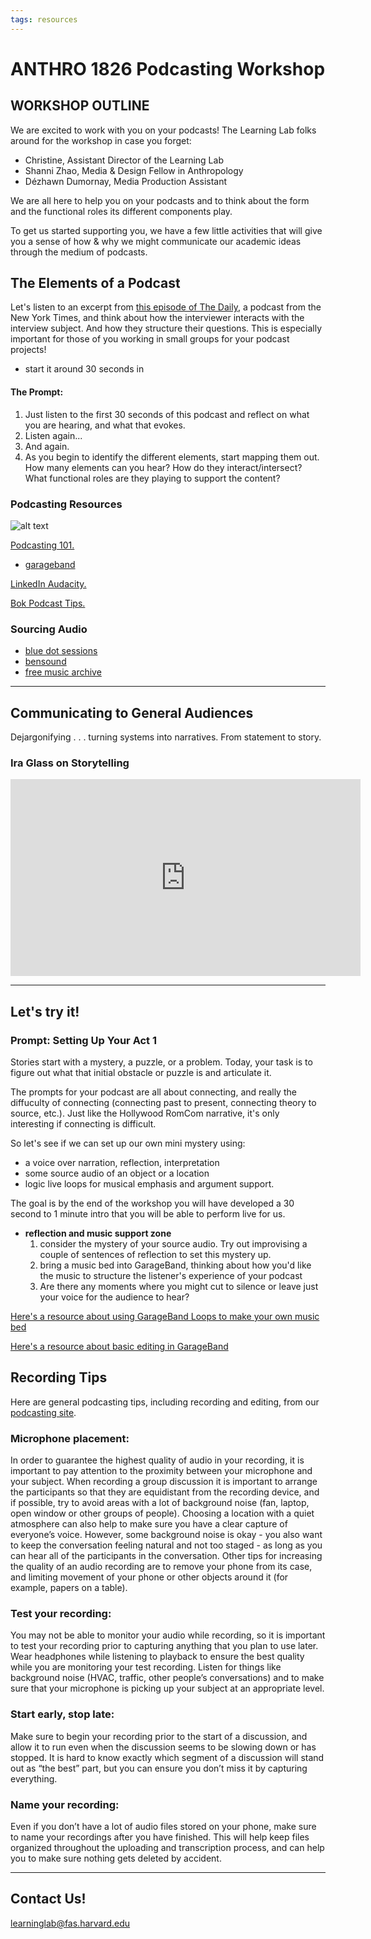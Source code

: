 ```yaml
---
tags: resources
---
```


# ANTHRO 1826 Podcasting Workshop


## WORKSHOP OUTLINE
We are excited to work with you on your podcasts! The Learning Lab folks around for the workshop in case you forget: 

* Christine,  Assistant Director of the Learning Lab
* Shanni Zhao, Media & Design Fellow in Anthropology
* Dézhawn Dumornay, Media Production Assistant

We are all here to help you on your podcasts and to think about the form and the functional roles its different components play.

To get us started supporting you, we have a few little activities that will give you a sense of how & why we might communicate our academic ideas through the medium of podcasts. 

## The Elements of a Podcast

Let's listen to an excerpt from [this episode of The Daily](https://www.nytimes.com/2023/01/13/podcasts/the-daily/joe-biden-classified-documents-donald-trump.html), a podcast from the New York Times, and think about how the interviewer interacts with the interview subject. And how they structure their questions. This is especially important for those of you working in small groups for your podcast projects!
* start it around 30 seconds in

#### The Prompt:
1. Just listen to the first 30 seconds of this podcast and reflect on what you are hearing, and what that evokes.
2. Listen again...
3. And again.
4. As you begin to identify the different elements, start mapping them out. How many elements can you hear? How do they interact/intersect? What functional roles are they playing to support the content?

### Podcasting Resources

![alt text](https://files.slack.com/files-pri/T0HTW3H0V-F04A8R5F5CN/screen_shot_2022-11-10_at_3.30.22_pm.png?pub_secret=4cb3294297)


[Podcasting 101.](https://sites.google.com/g.harvard.edu/ll-podcasting)
* [garageband](https://resources.learninglab.xyz/simple/labs/audio-lab/garageband)

[LinkedIn Audacity.](https://www.linkedin.com/learning/learning-audacity-2/jump-into-the-world-of-audio-editing?u=2194065)

[Bok Podcast Tips.](https://bokcenter.harvard.edu/podcasts)

### Sourcing Audio

* [blue dot sessions](https://www.sessions.blue/)
* [bensound](https://www.bensound.com/)
* [free music archive](https://freemusicarchive.org/)


---
## Communicating to General Audiences
Dejargonifying . . . turning systems into narratives. From statement to story. 


### Ira Glass on Storytelling

<iframe width="560" height="315" src="https://www.youtube.com/embed/f6ezU57J8YI" title="YouTube video player" frameborder="0" allow="accelerometer; autoplay; clipboard-write; encrypted-media; gyroscope; picture-in-picture" allowfullscreen></iframe>

---
## Let's try it!

### Prompt: Setting Up Your Act 1


Stories start with a mystery, a puzzle, or a problem. Today, your task is to figure out what that initial obstacle or puzzle is and articulate it. 

The prompts for your podcast are all about connecting, and really the diffuculty of connecting (connecting past to present, connecting theory to source, etc.). Just like the Hollywood RomCom narrative, it's only interesting if connecting is difficult.

So let's see if we can set up our own mini mystery using:
* a voice over narration, reflection, interpretation
* some source audio of an object or a location
* logic live loops for musical emphasis and argument support.

The goal is by the end of the workshop you will have developed a 30 second to 1 minute intro that you will be able to perform live for us.

* **reflection and music support zone**
    1. consider the mystery of your source audio. Try out improvising a couple of sentences of reflection to set this mystery up.
    2. bring a music bed into GarageBand, thinking about how you'd like the music to structure the listener's experience of your podcast
    3. Are there any moments where you might cut to silence or leave just your voice for the audience to hear?

[Here's a resource about using GarageBand Loops to make your own music bed](https://hackmd.io/92O9YrSWSwKhoZZRIa9SXQ)

[Here's a resource about basic editing in GarageBand](https://hackmd.io/hQB8hJ3bTkGLFMTkcahuYA)

## Recording Tips
Here are general podcasting tips, including recording and editing, from our [podcasting site](https://sites.google.com/g.harvard.edu/ll-podcasting).

### Microphone placement:
In order to guarantee the highest quality of audio in your recording, it is important to pay attention to the proximity between your microphone and your subject. When recording a group discussion it is important to arrange the participants so that they are equidistant from the recording device, and if possible, try to avoid areas with a lot of background noise (fan, laptop, open window or other groups of people). Choosing a location with a quiet atmosphere can also help to make sure you have a clear capture of everyone’s voice. However, some background noise is okay - you also want to keep the conversation feeling natural and not too staged - as long as you can hear all of the participants in the conversation. Other tips for increasing the quality of an audio recording are to remove your phone from its case, and limiting movement of your phone or other objects around it (for example, papers on a table).



### Test your recording:
You may not be able to monitor your audio while recording, so it is important to test your recording prior to capturing anything that you plan to use later. Wear headphones while listening to playback to ensure the best quality while you are monitoring your test recording. Listen for things like background noise (HVAC, traffic, other people’s conversations) and to make sure that your microphone is picking up your subject at an appropriate level. 



### Start early, stop late:
Make sure to begin your recording prior to the start of a discussion, and allow it to run even when the discussion seems to be slowing down or has stopped. It is hard to know exactly which segment of a discussion will stand out as “the best” part, but you can ensure you don’t miss it by capturing everything. 



### Name your recording:
Even if you don’t have a lot of audio files stored on your phone, make sure to name your recordings after you have finished. This will help keep files organized throughout the uploading and transcription process, and can help you to make sure nothing gets deleted by accident. 

---
## Contact Us!
learninglab@fas.harvard.edu

